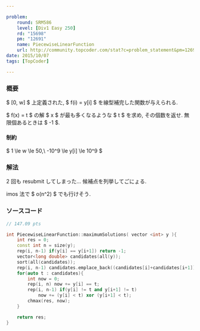 ```yaml
---

problem:
    round: SRM586
    level: [Div1 Easy 250]
    rd: "15698"
    pm: "12691"
    name: PiecewiseLinearFunction
    url: http://community.topcoder.com/stat?c=problem_statement&pm=12691&rd=15698
date: 2015/10/07
tags: [TopCoder]

---
```


### 概要

$ [0, w] $ 上定義された, $ f(i) = y[i] $ を線型補完した関数が与えられる.

$ f(x) = t $ の解 $ x $ が最も多くなるような $ t $ を求め, その個数を返せ.
無限個あるときは $ -1 $.


#### 制約

$ 1 \le w \le 50,\ -10^9 \le y[i] \le 10^9 $

### 解法

$2$ 回も resubmit してしまった...
候補点を列挙してごにょる.

imos 法で $ o(n^2) $ でも行けそう.

### ソースコード

~~~ cpp
// 147.09 pts

int PiecewiseLinearFunction::maximumSolutions( vector <int> y ){
    int res = 0;
    const int n = size(y);
    rep(i, n-1) if(y[i] == y[i+1]) return -1;
    vector<long double> candidates(all(y));
    sort(all(candidates));
    rep(i, n-1) candidates.emplace_back((candidates[i]+candidates[i+1])/2);
    for(auto t : candidates){
        int now = 0;
        rep(i, n) now += y[i] == t;
        rep(i, n-1) if(y[i] != t and y[i+1] != t)
            now += (y[i] < t) xor (y[i+1] < t);
        chmax(res, now);
    }

    return res;
}
~~~

